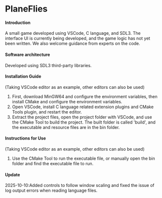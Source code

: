 # PlaneFlies

#### Introduction
A small game developed using VSCode, C language, and SDL3. The interface UI is currently being developed, and the game logic has not yet been written. We also welcome guidance from experts on the code.

#### Software architecture
Developed using SDL3 third-party libraries.

#### Installation Guide
(Taking VSCode editor as an example, other editors can also be used)
1. First, download MinGW64 and configure the environment variables, then install CMake and configure the environment variables.
2. Open VSCode, install C language related extension plugins and CMake Tools plugin, and restart the editor.
3. Extract the project files, open the project folder with VSCode, and use the CMake Tool to build the project. The built folder is called 'build', and the executable and resource files are in the bin folder.

#### Instructions for Use
(Taking VSCode editor as an example, other editors can also be used)
1. Use the CMake Tool to run the executable file, or manually open the bin folder and find the executable file to run.

#### Update
2025-10-10:Added controls to follow window scaling and fixed the issue of log output errors when reading language files.
